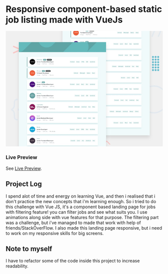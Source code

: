 # Responsive component-based static job listing made with VueJs

![Design Preview for static job listing landing page](./src/design/desktop-preview.jpg)
### Live Preview
See [Live Preview](http://static-job-listings-vue.vercel.app/).

## Project Log
I spend alot of time and energy on learning Vue, and then i realised that i don't practice the new concepts that i'm learning enough.
So i tried to do this challenge with Vue JS, it's a component based landing page for jobs with filtering feature! you can filter jobs and see what suits you. I use animations along side with vue features for that purpose.
The filtering part was a challenge, but i've managed to made that work with help of friends/StackOverFlow.
I also made this landing page responsive, but i need to work on my responsive skills for big screens.

## Note to myself
I have to refactor some of the code inside this project to increase readability.


